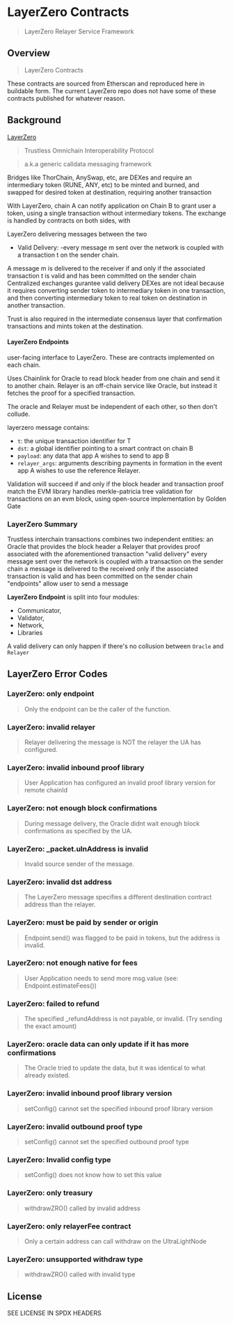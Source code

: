# LayerZero Contracts

> LayerZero Relayer Service Framework

## Overview

> LayerZero Contracts

These contracts are sourced from Etherscan and reproduced here in buildable form. The current LayerZero repo does not have some of these contracts published for whatever reason.


## Background

[LayerZero](https://layerzero.network/)

> Trustless Omnichain Interoperability Protocol

> a.k.a generic calldata messaging framework
> 

Bridges like ThorChain, AnySwap, etc, are DEXes and require an intermediary token (RUNE, ANY, etc) to be minted and burned, and swapped for desired token at destination, requiring another transaction

With LayerZero, chain A can notify application on Chain B to grant user a token, using a single transaction without intermediary tokens. The exchange is handled by contracts on both sides, with 

LayerZero delivering messages between the two

- Valid Delivery: -every message m sent over the network is coupled with a transaction t on the sender chain.

A message m is delivered to the receiver if and only if the associated transaction t is valid and has been committed on the sender chain
Centralized exchanges gurantee valid delivery
DEXes are not ideal because it requires converting sender token to intermediary token in one transaction, and then converting intermediary token to real token on destination in another transaction. 

Trust is also required in the intermediate consensus layer that confirmation transactions and mints token at the destination.

#### LayerZero Endpoints
user-facing interface to LayerZero. These are contracts implemented on each chain.


Uses Chainlink for Oracle to read block header from one chain and send it to another chain.
Relayer is an off-chain service like Oracle, but instead it fetches the proof for a specified transaction.

The oracle and Relayer must be independent of each other, so then don't collude.

layerzero message contains:
- `t`: the unique transaction identifier for T
- `dst`: a global identifier pointing to a smart contract on chain B
- `payload`: any data that app A wishes to send to app B
- `relayer_args`: arguments describing payments in formation in the event app A wishes to use the reference Relayer.

Validation will succeed if and only if the block header and transaction proof match
the EVM library handles merkle-patricia tree validation for transactions on an evm block, using open-source implementation by Golden Gate


### LayerZero Summary

Trustless interchain transactions
combines two independent entities:
an Oracle that provides the block header
a Relayer that provides proof associated with the aforementioned transaction
"valid delivery"
every message sent over the network is coupled with a transaction on the sender chain
a message is delivered to the received only if the associated transaction is valid and has been committed on the sender chain
"endpoints"
allow user to send a message

**LayerZero Endpoint** is split into four modules:
- Communicator, 
- Validator, 
- Network,
-  Libraries

A valid delivery can only happen if there's no collusion between `Oracle` and `Relayer`

## LayerZero Error Codes

###  LayerZero: only endpoint

> Only the endpoint can be the caller of the function.

###  LayerZero: invalid relayer

> Relayer delivering the message is NOT the relayer the UA has configured.

###  LayerZero: invalid inbound proof library

> User Application has configured an invalid proof library version for remote chainId

###  LayerZero: not enough block confirmations

> During message delivery, the Oracle didnt wait enough block confirmations as specified by the UA.

###  LayerZero: \_packet.ulnAddress is invalid

> Invalid source sender of the message.

###  LayerZero: invalid dst address

> The LayerZero message specifies a different destination contract address than the relayer.

###  LayerZero: must be paid by sender or origin

> Endpoint.send() was flagged to be paid in tokens, but the address is invalid.

###  LayerZero: not enough native for fees

> User Application needs to send more msg.value (see: Endpoint.estimateFees())

###  LayerZero: failed to refund

> The specified \_refundAddress is not payable, or invalid. (Try sending the exact amount)

###  LayerZero: oracle data can only update if it has more confirmations

> The Oracle tried to update the data, but it was identical to what already existed.

###  LayerZero: invalid inbound proof library version

> setConfig() cannot set the specified inbound proof library version

###  LayerZero: invalid outbound proof type

> setConfig() cannot set the specified outbound proof type

###  LayerZero: Invalid config type

> setConfig() does not know how to set this value

###  LayerZero: only treasury

> withdrawZRO() called by invalid address

###  LayerZero: only relayerFee contract

> Only a certain address can call withdraw on the UltraLightNode

###  LayerZero: unsupported withdraw type

> withdrawZRO() called with invalid type


## License

SEE LICENSE IN SPDX HEADERS
